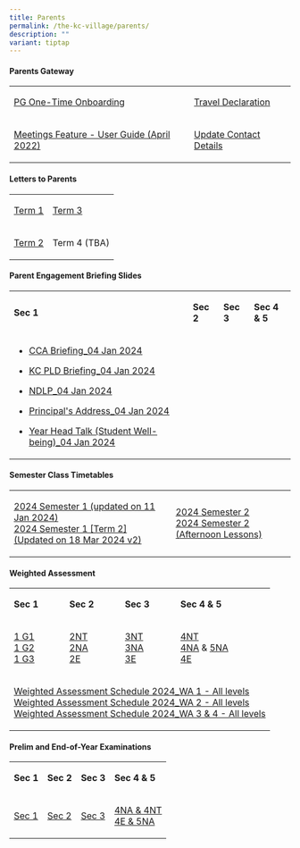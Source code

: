 ```yaml
---
title: Parents
permalink: /the-kc-village/parents/
description: ""
variant: tiptap
---
```

<h4>Parents Gateway</h4>
<table style="minWidth: 50px">
<colgroup>
<col>
<col>
</colgroup>
<tbody>
<tr>
<td rowspan="1" colspan="1">
<p><a href="/files/PG%20One-Time%20Onboarding.pdf" rel="noopener noreferrer nofollow" target="_blank">PG One-Time Onboarding</a>
</p>
</td>
<td rowspan="1" colspan="1">
<p><a href="/files/KC Viilage/Parents/kc_travel_declaration_website.pdf" rel="noopener noreferrer nofollow" target="_blank">Travel Declaration</a>
</p>
</td>
</tr>
<tr>
<td rowspan="1" colspan="1">
<p><a href="/files/Meetings%20Feature%20-%20User%20Guide%20April%202022.pdf" rel="noopener noreferrer nofollow" target="_blank">Meetings Feature - User Guide (April 2022)</a>
</p>
</td>
<td rowspan="1" colspan="1">
<p><a href="/files/Update%20Contact%20Details.pdf" rel="noopener noreferrer nofollow" target="_blank">Update Contact Details</a>
</p>
</td>
</tr>
</tbody>
</table>
<h4>Letters to Parents</h4>
<table style="minWidth: 50px">
<colgroup>
<col>
<col>
</colgroup>
<tbody>
<tr>
<td rowspan="1" colspan="1">
<p><a href="https://www.chijkatongconvent.moe.edu.sg/files/KC%20Viilage/Parents/Letters%20To%20Parents/2024_T1_Letter_to_Parents_v2.pdf" rel="noopener noreferrer nofollow" target="_blank"><u>Term 1</u></a>
</p>
</td>
<td rowspan="1" colspan="1">
<p><a href="/files/KC Viilage/Parents/Letters To Parents/2024_T3_Letter_to_Parents.pdf" rel="noopener noreferrer nofollow" target="_blank">Term 3</a>
</p>
</td>
</tr>
<tr>
<td rowspan="1" colspan="1">
<p><a href="/files/KC Viilage/Parents/Letters To Parents/2024_T2_Letter_to_Parents.pdf" rel="noopener noreferrer nofollow" target="_blank">Term 2</a>
</p>
</td>
<td rowspan="1" colspan="1">
<p>Term 4 (TBA)</p>
</td>
</tr>
</tbody>
</table>
<h4>Parent Engagement Briefing Slides</h4>
<table style="minWidth: 100px">
<colgroup>
<col>
<col>
<col>
<col>
</colgroup>
<tbody>
<tr>
<td rowspan="1" colspan="1">
<p><strong>Sec 1</strong>
</p>
</td>
<td rowspan="1" colspan="1">
<p><strong>Sec 2</strong>
</p>
</td>
<td rowspan="1" colspan="1">
<p><strong>Sec 3</strong>
</p>
</td>
<td rowspan="1" colspan="1">
<p><strong>Sec 4 &amp; 5</strong>
</p>
</td>
</tr>
<tr>
<td rowspan="1" colspan="1">
<ul data-tight="true" class="tight">
<li>
<p><a href="https://www.chijkatongconvent.moe.edu.sg/files/KC%20Viilage/Parents/CCA_BRIEFING_04_Jan_2024.pdf" rel="noopener noreferrer nofollow" target="_blank"><u>CCA Briefing_04 Jan 2024</u></a>
</p>
</li>
<li>
<p><a href="https://www.chijkatongconvent.moe.edu.sg/files/KC%20Viilage/Parents/KC_PLD_Briefing_04_Jan_2024.pdf" rel="noopener noreferrer nofollow" target="_blank"><u>KC PLD Briefing_04 Jan 2024</u></a>
</p>
</li>
<li>
<p><a href="https://www.chijkatongconvent.moe.edu.sg/files/KC%20Experience/NDLP/KC_PLD_Briefing_to_Parents_040124_v3_website.pdf" rel="noopener noreferrer nofollow" target="_blank"><u>NDLP_04 Jan 2024</u></a>
</p>
</li>
<li>
<p><a href="https://www.chijkatongconvent.moe.edu.sg/files/KC%20Viilage/Parents/Principal_s_Address_04_Jan_2024.pdf" rel="noopener noreferrer nofollow" target="_blank"><u>Principal's Address_04 Jan 2024</u></a>
</p>
</li>
<li>
<p><a href="https://www.chijkatongconvent.moe.edu.sg/files/KC%20Viilage/Parents/Year_Head_talk__student_wellbeing__04_Jan_2024.pdf" rel="noopener noreferrer nofollow" target="_blank"><u>Year Head Talk (Student Well-being)_04 Jan 2024</u></a>
</p>
</li>
</ul>
</td>
<td rowspan="1" colspan="1">
<p></p>
</td>
<td rowspan="1" colspan="1">
<p></p>
</td>
<td rowspan="1" colspan="1">
<p></p>
</td>
</tr>
</tbody>
</table>
<h4>Semester Class Timetables</h4>
<table style="minWidth: 50px">
<colgroup>
<col>
<col>
</colgroup>
<tbody>
<tr>
<td rowspan="1" colspan="1">
<p><a href="/files/KC Viilage/Parents/TimeTables/2024_Sem_1_TT_10_Nov_2200_Class.pdf" rel="noopener noreferrer nofollow" target="_blank">2024 Semester 1 (updated on 11 Jan 2024)</a> 
<br><a href="/files/KC Viilage/Parents/TimeTables/2024_Sem_1_Term_2__TT_18_March_1430_Class_w_PM_Lessons.pdf" rel="noopener noreferrer nofollow" target="_blank">2024 Semester 1 [Term 2] (Updated on 18 Mar 2024 v2)</a>
</p>
</td>
<td rowspan="1" colspan="1">
<p><a href="/files/KC Viilage/Parents/TimeTables/2024_Sem_2_TT_20_June_2100_Class.pdf" rel="noopener noreferrer nofollow" target="_blank">2024 Semester 2</a>
<br><a href="/files/KC Viilage/Parents/TimeTables/2024_Semester_2_Afternoon_Lessons.pdf" rel="noopener noreferrer nofollow" target="_blank">2024 Semester 2 (Afternoon Lessons)</a>
</p>
</td>
</tr>
</tbody>
</table>
<h4>Weighted Assessment</h4>
<table style="minWidth: 100px">
<colgroup>
<col>
<col>
<col>
<col>
</colgroup>
<tbody>
<tr>
<td rowspan="1" colspan="1">
<p><strong>Sec 1</strong>
</p>
</td>
<td rowspan="1" colspan="1">
<p><strong>Sec 2</strong>
</p>
</td>
<td rowspan="1" colspan="1">
<p><strong>Sec 3</strong>
</p>
</td>
<td rowspan="1" colspan="1">
<p><strong>Sec 4 &amp; 5</strong>
</p>
</td>
</tr>
<tr>
<td rowspan="1" colspan="1">
<p><a href="/files/KC Viilage/Parents/Weighted Assessment/1_G1_Assessment_Weightings___Components_2024.pdf" rel="noopener noreferrer nofollow" target="_blank">1 G1</a> 
<br><a href="/files/KC Viilage/Parents/Weighted Assessment/1_G2_Assessment_Weightings___Components_2024.pdf" rel="noopener noreferrer nofollow" target="_blank">1 G2</a> 
<br><a href="/files/KC Viilage/Parents/Weighted Assessment/1_G3_Assessment_Weightings___Components_2024.pdf" rel="noopener noreferrer nofollow" target="_blank">1 G3</a>
</p>
</td>
<td rowspan="1" colspan="1">
<p><a href="/files/KC Viilage/Parents/Weighted Assessment/2NT_Assessment_Weightings___Components_2024.pdf" rel="noopener noreferrer nofollow" target="_blank">2NT</a> 
<br><a href="/files/KC Viilage/Parents/Weighted Assessment/2NA_Assessment_Weightings___Components_2024.pdf" rel="noopener noreferrer nofollow" target="_blank">2NA</a> 
<br><a href="/files/KC Viilage/Parents/Weighted Assessment/2E_Assessment_Weightings___Components_2024.pdf" rel="noopener noreferrer nofollow" target="_blank">2E</a>
</p>
</td>
<td rowspan="1" colspan="1">
<p><a href="/files/KC Viilage/Parents/Weighted Assessment/3NT_Assessment_Weightings___Components_2024.pdf" rel="noopener noreferrer nofollow" target="_blank">3NT</a> 
<br><a href="/files/KC Viilage/Parents/Weighted Assessment/3NA_Assessment_Weightings___Components_2024.pdf" rel="noopener noreferrer nofollow" target="_blank">3NA</a> 
<br><a href="/files/KC Viilage/Parents/Weighted Assessment/3E_Assessment_Weightings___Components_2024.pdf" rel="noopener noreferrer nofollow" target="_blank">3E</a>
</p>
</td>
<td rowspan="1" colspan="1">
<p><a href="/files/KC Viilage/Parents/Weighted Assessment/4NT_Assessment_Weightings___Components_2024.pdf" rel="noopener noreferrer nofollow" target="_blank">4NT</a> 
<br><a href="/files/KC Viilage/Parents/Weighted Assessment/4NA_Assessment_Weightings___Components_2024.pdf" rel="noopener noreferrer nofollow" target="_blank">4NA</a> &amp;
<a href="/files/KC Viilage/Parents/Weighted Assessment/5NA_Assessment_Weightings___Components_2024_.pdf" rel="noopener noreferrer nofollow" target="_blank">5NA</a>
<br><a href="/files/KC Viilage/Parents/Weighted Assessment/4E_Assessment_Weightings___Components_2024.pdf" rel="noopener noreferrer nofollow" target="_blank">4E</a>
</p>
</td>
</tr>
<tr>
<td rowspan="1" colspan="4">
<p><a href="/files/KC Viilage/Parents/Weighted Assessment/Weighted_Assessment_Schedule_2024_WA_1_All_levels.pdf" rel="noopener noreferrer nofollow" target="_blank">Weighted Assessment Schedule 2024_WA 1 - All levels</a> 
<br><a href="/files/KC Viilage/Parents/Weighted Assessment/Weighted_Assessment_Schedule_2024_WA_2_All_levels__uploaded_on_website__updated_28_Feb.pdf" rel="noopener noreferrer nofollow" target="_blank">Weighted Assessment Schedule 2024_WA 2 - All levels</a>
<br><a href="/files/KC Viilage/Parents/Weighted Assessment/Weighted_Assessment_Schedule_2024__WA_3___WA_4_All_levels.pdf" rel="noopener noreferrer nofollow" target="_blank">Weighted Assessment Schedule 2024_WA 3 &amp; 4 - All levels</a>
</p>
</td>
</tr>
</tbody>
</table>
<h4>Prelim and End-of-Year Examinations</h4>
<table style="minWidth: 100px">
<colgroup>
<col>
<col>
<col>
<col>
</colgroup>
<tbody>
<tr>
<td rowspan="1" colspan="1">
<p><strong>Sec 1</strong>
</p>
</td>
<td rowspan="1" colspan="1">
<p><strong>Sec 2</strong>
</p>
</td>
<td rowspan="1" colspan="1">
<p><strong>Sec 3</strong>
</p>
</td>
<td rowspan="1" colspan="1">
<p><strong>Sec 4 &amp; 5</strong>
</p>
</td>
</tr>
<tr>
<td rowspan="1" colspan="1">
<p><a href="/files/KC Viilage/Parents/EOY Letter/2024/Sec_1_EOY_Exam_Timetable_and_Letter_to_Parents_2024.pdf" rel="noopener noreferrer nofollow" target="_blank">Sec 1</a>
</p>
</td>
<td rowspan="1" colspan="1">
<p><a href="/files/KC Viilage/Parents/EOY Letter/2024/Sec_2_EOY_Exam_Timetable_and_Letter_to_Parents_2024.pdf" rel="noopener nofollow" target="_blank">Sec 2</a>
</p>
</td>
<td rowspan="1" colspan="1">
<p><a href="/files/KC Viilage/Parents/EOY Letter/2024/Sec_3_EOY_Exam_Timetable_and_Letter_to_Parents_2024.pdf" rel="noopener nofollow" target="_blank">Sec 3</a>
</p>
</td>
<td rowspan="1" colspan="1">
<p><a href="/files/KC Viilage/Parents/Weighted Assessment/2024_4NA___4NT_Preliminary_Examinations_Schedule.pdf" rel="noopener noreferrer nofollow" target="_blank">4NA &amp; 4NT</a>
<br><a href="/files/KC Viilage/Parents/TimeTables/2024_4E5N_Prelim_Exams_Schedule_24_Jul.pdf" rel="noopener noreferrer nofollow" target="_blank">4E &amp; 5NA</a>
</p>
</td>
</tr>
</tbody>
</table>
<p></p>